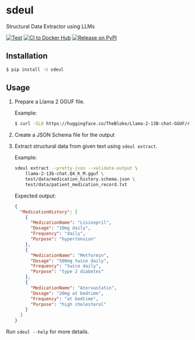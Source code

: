 sdeul
=====

Structural Data Extractor using LLMs

[![Test](https://github.com/dceoy/sdeul/actions/workflows/test.yml/badge.svg)](https://github.com/dceoy/sdeul/actions/workflows/test.yml)
[![CI to Docker Hub](https://github.com/dceoy/sdeul/actions/workflows/docker-publish.yml/badge.svg)](https://github.com/dceoy/sdeul/actions/workflows/docker-publish.yml)
[![Release on PyPI](https://github.com/dceoy/sdeul/actions/workflows/pypi-release.yml/badge.svg)](https://github.com/dceoy/sdeul/actions/workflows/pypi-release.yml)

Installation
------------

```sh
$ pip install -U sdeul
```

Usage
-----

1.  Prepare a Llama 2 GGUF file.

    Example:

    ```sh
    $ curl -SLO https://huggingface.co/TheBloke/Llama-2-13B-chat-GGUF/resolve/main/llama-2-13b-chat.Q4_K_M.gguf
    ```

2.  Create a JSON Schema file for the output

3.  Extract structural data from given text using `sdeul extract`.

    Example:

    ```sh
    sdeul extract --pretty-json --validate-output \
        llama-2-13b-chat.Q4_K_M.gguf \
        test/data/medication_history.schema.json \
        test/data/patient_medication_record.txt
    ```

    Expected output:

    ```json
    {
      "MedicationHistory": [
        {
          "MedicationName": "Lisinopril",
          "Dosage": "10mg daily",
          "Frequency": "daily",
          "Purpose": "hypertension"
        },
        {
          "MedicationName": "Metformin",
          "Dosage": "500mg twice daily",
          "Frequency": "twice daily",
          "Purpose": "type 2 diabetes"
        },
        {
          "MedicationName": "Atorvastatin",
          "Dosage": "20mg at bedtime",
          "Frequency": "at bedtime",
          "Purpose": "high cholesterol"
        }
      ]
    }
    ```

Run `sdeul --help` for more details.
